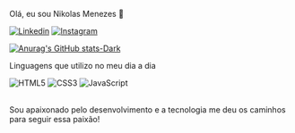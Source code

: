 Olá, eu sou Nikolas Menezes 👋

[![Linkedin](https://img.shields.io/badge/LinkedIn-0077B5?style=for-the-badge&logo=linkedin&logoColor=white)](https://www.linkedin.com/in/nikolas-matheus-de-menezes-880a79236/)
[![Instagram](https://img.shields.io/badge/Instagram-E4405F?style=for-the-badge&logo=instagram&logoColor=white)](https://www.instagram.com/nikolas_menezes/)<br>

[![Anurag's GitHub stats-Dark](https://github-readme-stats.vercel.app/api?username=NikolasMenezes&show_icons=true&theme=dark#gh-dark-mode-only)](https://github.com/anuraghazra/github-readme-stats#gh-dark-mode-only)

Linguagens que utilizo no meu dia a dia

<div style="display: inline_block">
<img style="align: center;" src="https://img.shields.io/badge/HTML5-E34F26?style=for-the-badge&logo=html5&logoColor=white" alt="HTML5"/>
<img style="align: center;" src="https://img.shields.io/badge/CSS3-1572B6?style=for-the-badge&logo=css3&logoColor=white" alt="CSS3"/>
<img style="align: center;" src="https://img.shields.io/badge/JavaScript-F7DF1E?style=for-the-badge&logo=javascript&logoColor=black" alt="JavaScript"/>
</div>
<br>
<p>Sou apaixonado pelo desenvolvimento e a tecnologia me deu os caminhos para seguir essa paixão!</p>
